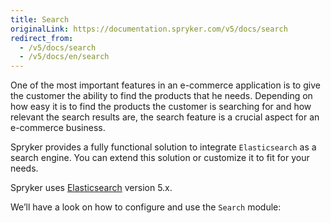 ```yaml
---
title: Search
originalLink: https://documentation.spryker.com/v5/docs/search
redirect_from:
  - /v5/docs/search
  - /v5/docs/en/search
---
```


One of the most important features in an e-commerce application is to give the customer the ability to find the products that he needs. Depending on how easy it is to find the products the customer is searching for and how relevant the search results are, the search feature is a crucial aspect for an e-commerce business.

Spryker provides a fully functional solution to integrate `Elasticsearch` as a search engine. You can extend this solution or customize it to fit for your needs.

Spryker uses [Elasticsearch](https://www.elastic.co/products/elasticsearch) version 5.x.

We’ll have a look on how to configure and use the `Search` module:
